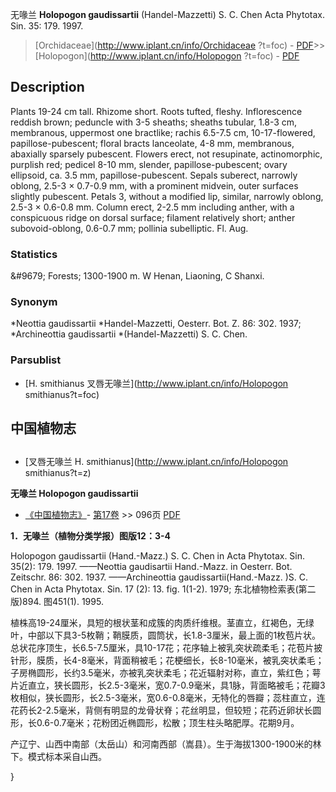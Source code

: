 无喙兰 **Holopogon gaudissartii** (Handel-Mazzetti) S. C. Chen Acta Phytotax. Sin. 35: 179. 1997.

> [Orchidaceae](http://www.iplant.cn/info/Orchidaceae ?t=foc) - [PDF](http://iplant.cn/foc/pdf/Orchidaceae.pdf)>>[Holopogon](http://www.iplant.cn/info/Holopogon ?t=foc) - [PDF](http://www.iplant.cn/foc/pdf/Holopogon.pdf)

## Description

Plants 19-24 cm tall. Rhizome short. Roots tufted, fleshy. Inflorescence reddish brown; peduncle with 3-5 sheaths; sheaths tubular, 1.8-3 cm, membranous, uppermost one bractlike; rachis 6.5-7.5 cm, 10-17-flowered, papillose-pubescent; floral bracts lanceolate, 4-8 mm, membranous, abaxially sparsely pubescent. Flowers erect, not resupinate, actinomorphic, purplish red; pedicel 8-10 mm, slender, papillose-pubescent; ovary ellipsoid, ca. 3.5 mm, papillose-pubescent. Sepals suberect, narrowly oblong, 2.5-3 × 0.7-0.9 mm, with a prominent midvein, outer surfaces slightly pubescent. Petals 3, without a modified lip, similar, narrowly oblong, 2.5-3 × 0.6-0.8 mm. Column erect, 2-2.5 mm including anther, with a conspicuous ridge on dorsal surface; filament relatively short; anther subovoid-oblong, 0.6-0.7 mm; pollinia subelliptic. Fl. Aug.

### Statistics
&amp;#9679; Forests; 1300-1900 m. W Henan, Liaoning, C Shanxi.

### Synonym
*Neottia gaudissartii *Handel-Mazzetti, Oesterr. Bot. Z. 86: 302. 1937; *Archineottia gaudissartii *(Handel-Mazzetti) S. C. Chen.

### Parsublist

* [H.  smithianus  叉唇无喙兰](http://www.iplant.cn/info/Holopogon smithianus?t=foc)

## 中国植物志

## 
* [叉唇无喙兰  H.  smithianus](http://www.iplant.cn/info/Holopogon smithianus?t=z)

**无喙兰 Holopogon gaudissartii**

* [《中国植物志》](http://www.iplant.cn/frps)- [第17卷](http://www.iplant.cn/frps/vol/17) >> 096页 [PDF](http://www.iplant.cn/frps/pdf/17/096.pdf)

**1．无喙兰（植物分类学报）图版12：3-4**

Holopogon gaudissartii (Hand.-Mazz.) S. C. Chen in Acta Phytotax. Sin. 35(2): 179. 1997. ——Neottia gaudisartii Hand.-Mazz. in Oesterr. Bot. Zeitschr. 86: 302. 1937. ——Archineottia gaudissartii(Hand.-Mazz. )S. C. Chen in Acta Phytotax. Sin. 17 (2): 13. fig. 1(1-2). 1979; 东北植物检索表(第二版)894. 图451(1). 1995.

植株高19-24厘米，具短的根状茎和成簇的肉质纤维根。茎直立，红褐色，无绿叶，中部以下具3-5枚鞘；鞘膜质，圆筒状，长1.8-3厘米，最上面的1枚苞片状。总状花序顶生，长6.5-7.5厘米，具10-17花；花序轴上被乳突状疏柔毛；花苞片披针形，膜质，长4-8毫米，背面稍被毛；花梗细长，长8-10毫米，被乳突状柔毛；子房椭圆形，长约3.5毫米，亦被乳突状柔毛；花近辐射对称，直立，紫红色；萼片近直立，狭长圆形，长2.5-3毫米，宽0.7-0.9毫米，具1脉，背面略被毛；花瓣3枚相似，狭长圆形，长2.5-3毫米，宽0.6-0.8毫米，无特化的唇瓣；蕊柱直立，连花药长2-2.5毫米，背侧有明显的龙骨状脊；花丝明显，但较短；花药近卵状长圆形，长0.6-0.7毫米；花粉团近椭圆形，松散；顶生柱头略肥厚。花期9月。

产辽宁、山西中南部（太岳山）和河南西部（嵩县）。生于海拔1300-1900米的林下。模式标本采自山西。

}